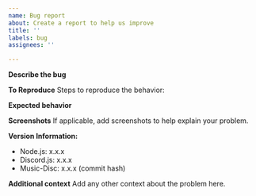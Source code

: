 ```yaml
---
name: Bug report
about: Create a report to help us improve
title: ''
labels: bug
assignees: ''

---
```


**Describe the bug**
<!-- A clear and concise description of what the bug is. -->
<!-- Execution log -->

**To Reproduce**
Steps to reproduce the behavior:
<!-- 1. Go to '...'
1. Click on '....'
2. Scroll down to '....'
3. See error -->

**Expected behavior**
<!-- A clear and concise description of what you expected to happen. -->

**Screenshots**
If applicable, add screenshots to help explain your problem.

**Version Information:**
 - Node.js: x.x.x
 - Discord.js: x.x.x
 - Music-Disc: x.x.x (commit hash)

**Additional context**
Add any other context about the problem here.
